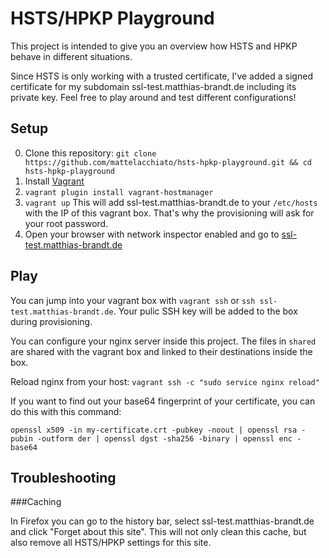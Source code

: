 HSTS/HPKP Playground
====================
This project is intended to give you an overview how HSTS and HPKP behave in different situations.

Since HSTS is only working with a trusted certificate, I've added a signed certificate for my subdomain ssl-test.matthias-brandt.de including its private key. Feel free to 
play around and test different configurations!

Setup
-----
0. Clone this repository: ```git clone https://github.com/mattelacchiato/hsts-hpkp-playground.git && cd hsts-hpkp-playground```
1. Install [Vagrant](https://www.vagrantup.com/downloads.html)
2. ```vagrant plugin install vagrant-hostmanager```
3. ```vagrant up```
This will add ssl-test.matthias-brandt.de to your ```/etc/hosts``` with the IP of this vagrant box. That's why the provisioning will ask for your root password.
4. Open your browser with network inspector enabled and go to [ssl-test.matthias-brandt.de](ssl-test.matthias-brandt.de)

Play
----
You can jump into your vagrant box with ```vagrant ssh``` or ```ssh ssl-test.matthias-brandt.de```. Your pulic SSH key will be added to the box during provisioning.

You can configure your nginx server inside this project. The files in ```shared``` are shared with the vagrant box and linked to their destinations inside the box.

Reload nginx from your host: ```vagrant ssh -c "sudo service nginx reload"```

If you want to find out your base64 fingerprint of your certificate, you can do this with this command:

```
openssl x509 -in my-certificate.crt -pubkey -noout | openssl rsa -pubin -outform der | openssl dgst -sha256 -binary | openssl enc -base64
```

Troubleshooting
---------------

###Caching

In Firefox you can go to the history bar, select ssl-test.matthias-brandt.de and click "Forget about this site". 
This will not only clean this cache, but also remove all HSTS/HPKP settings for this site.
